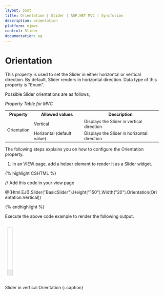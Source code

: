 ```yaml
---
layout: post
title: Orientation | Slider | ASP.NET MVC | Syncfusion
description: orientation
platform: ejmvc
control: Slider
documentation: ug
---
```


# Orientation

This property is used to set the Slider in either horizontal or vertical direction. By default, Slider renders in horizontal direction. Data type of this property is “Enum”.

Possible Slider orientations are as follows,

_Property Table for MVC_

<table>
<tr>
<th>
Property</th><th>
Allowed values</th><th>
Description</th></tr>
<tr>
<td rowspan = "2">
Orientation</td><td>
Vertical</td><td>
Displays the Slider in vertical direction</td></tr>
<tr>
<td>
Horizontal (default value)</td><td>
Displays the Slider in horizontal direction</td></tr>
</table>


The following steps explains you on how to configure the Orientation property.

1. In an VIEW page, add a helper element to render it as a Slider widget.

{% highlight CSHTML %}

// Add this code in your view page

@(Html.EJ().Slider("BasicSlider").Height("150").Width("20").Orientation(Orientation.Vertical))


{% endhighlight %}


Execute the above code example to render the following output.

![](Orientation_images/Orientation_img1.png)

Slider in vertical Orientation
{:.caption}
